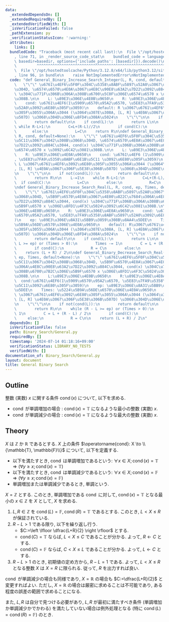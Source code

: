 ```yaml
---
data:
  _extendedDependsOn: []
  _extendedRequiredBy: []
  _extendedVerifiedWith: []
  _isVerificationFailed: false
  _pathExtension: py
  _verificationStatusIcon: ':warning:'
  attributes:
    links: []
  bundledCode: "Traceback (most recent call last):\n  File \"/opt/hostedtoolcache/Python/3.12.8/x64/lib/python3.12/site-packages/onlinejudge_verify/documentation/build.py\"\
    , line 71, in _render_source_code_stat\n    bundled_code = language.bundle(stat.path,\
    \ basedir=basedir, options={'include_paths': [basedir]}).decode()\n          \
    \         ^^^^^^^^^^^^^^^^^^^^^^^^^^^^^^^^^^^^^^^^^^^^^^^^^^^^^^^^^^^^^^^^^^^^^^^^^^^^^^^^^\n\
    \  File \"/opt/hostedtoolcache/Python/3.12.8/x64/lib/python3.12/site-packages/onlinejudge_verify/languages/python.py\"\
    , line 96, in bundle\n    raise NotImplementedError\nNotImplementedError\n"
  code: "def General_Binary_Increase_Search_Integer(L, R, cond, default=None):\n \
    \   \"\"\" \u6761\u4EF6\u5F0F\u304C\u5358\u8ABF\u5897\u52A0\u3067\u3042\u308B\u3068\
    \u304D, \u6574\u6570\u4E0A\u3067\u4E8C\u90E8\u63A2\u7D22\u3092\u884C\u3044, cond(x)\
    \ \u304C\u771F\u306B\u306A\u308B\u6700\u5C0F\u306E\u6574\u6570 x \u3092\u6C42\u3081\
    \u308B.\n\n    L: \u89E3\u306E\u4E0B\u9650\n    R: \u89E3\u306E\u4E0A\u9650\n\
    \    cond: \u6761\u4EF6(1\u5909\u6570\u95A2\u6570, \u5E83\u7FA9\u5358\u8ABF\u5897\
    \u52A0\u3092\u6E80\u305F\u3059)\n    default: R \u3067\u6761\u4EF6\u3092\u6E80\
    \u305F\u3055\u306A\u3044 (\u3064\u307E\u308A, [L, R] \u4E0A\u3067\u306F\u5E38\u306B\
    \u507D) \u3068\u304D\u306E\u8FD4\u308A\u5024\n    \"\"\"\n\n    if not(cond(R)):\n\
    \        return default\n\n    if cond(L):\n        return L\n\n    R+=1\n   \
    \ while R-L>1:\n        C=L+(R-L)//2\n        if cond(C):\n            R=C\n \
    \       else:\n            L=C\n    return R\n\ndef General_Binary_Decrease_Search_Integer(L,\
    \ R, cond, default=None):\n    \"\"\" \u6761\u4EF6\u5F0F\u304C\u5358\u8ABF\u6E1B\
    \u5C11\u3067\u3042\u308B\u3068\u304D, \u6574\u6570\u4E0A\u3067\u4E8C\u90E8\u63A2\
    \u7D22\u3092\u884C\u3044, cond(x) \u304C\u771F\u306B\u306A\u308B\u6700\u5927\u306E\
    \u6574\u6570 x \u3092\u6C42\u3081\u308B.\n\n    L: \u89E3\u306E\u4E0B\u9650\n\
    \    R: \u89E3\u306E\u4E0A\u9650\n    cond: \u6761\u4EF6 (1\u5909\u6570\u95A2\u6570\
    , \u5E83\u7FA9\u5358\u8ABF\u6E1B\u5C11 \u3092\u6E80\u305F\u3059)\n    default:\
    \ L \u3067\u6761\u4EF6\u3092\u6E80\u305F\u3055\u306A\u3044 (\u3064\u307E\u308A\
    , [L, R] \u4E0A\u3067\u306F\u5E38\u306B\u507D) \u3068\u304D\u306E\u8FD4\u308A\u5024\
    \n    \"\"\"\n\n    if not(cond(L)):\n        return default\n\n    if cond(R):\n\
    \        return R\n\n    L-=1\n    while R-L>1:\n        C=L+(R-L)//2\n      \
    \  if cond(C):\n            L=C\n        else:\n            R=C\n    return L\n\
    \ndef General_Binary_Increase_Search_Real(L, R, cond, ep, Times, default=None):\n\
    \    \"\"\" \u6761\u4EF6\u5F0F\u304C\u5358\u8ABF\u5897\u52A0\u3067\u3042\u308B\
    \u3068\u304D, \u5B9F\u6570\u4E0A\u3067\u4E00\u822C\u7684\u306A\u4E8C\u90E8\u63A2\
    \u7D22\u3092\u884C\u3044, cond(x) \u304C\u771F\u306B\u306A\u308B\u6700\u5C0F\u306E\
    \u5B9F\u6570 x \u306E\u8FD1\u4F3C\u5024\u3092\u6C42\u3081\u308B.\n\n    L: \u89E3\
    \u306E\u4E0B\u9650\n    R: \u89E3\u306E\u4E0A\u9650\n    cond: \u6761\u4EF6(1\u5909\
    \u6570\u95A2\u6570, \u5E83\u7FA9\u5358\u8ABF\u5897\u52A0\u3092\u6E80\u305F\u3059\
    )\n    ep: \u89E3\u306E\u8A31\u5BB9\u3059\u308B\u8AA4\u5DEE\n    Times: \u5224\
    \u5B9A\u56DE\u6570\u306E\u4E0A\u9650\n    default: R\u3067\u6761\u4EF6\u3092\u6E80\
    \u305F\u3055\u306A\u3044 (\u3064\u307E\u308A, [L, R] \u4E0A\u3067\u306F\u5E38\u306B\
    \u507D) \u3068\u304D\u306E\u8FD4\u308A\u5024\n    \"\"\"\n    if not(cond(R)):\n\
    \        return default\n\n    if cond(L):\n        return L\n\n    while (R -\
    \ L >= ep) or (Times > 0):\n        Times -= 1\n        C = L + (R - L) / 2\n\
    \        if cond(C):\n            R = C\n        else:\n            L = C\n\n\
    \    return (L + R) / 2\n\ndef General_Binary_Decrease_Search_Real(L, R, cond,\
    \ ep, Times, default=None):\n    \"\"\" \u6761\u4EF6\u5F0F\u304C\u5358\u8ABF\u6E1B\
    \u5C11\u3067\u3042\u308B\u3068\u304D, \u5B9F\u6570\u4E0A\u3067\u4E00\u822C\u7684\
    \u306A\u4E8C\u90E8\u63A2\u7D22\u3092\u884C\u3044, cond(x) \u304C\u771F\u306B\u306A\
    \u308B\u6700\u7B2C\u306E\u5B9F\u6570 x \u306E\u8FD1\u4F3C\u5024\u3092\u6C42\u3081\
    \u308B.\n\n    L:\u89E3\u306E\u4E0B\u9650\n    R:\u89E3\u306E\u4E0A\u9650\n  \
    \  cond:\u6761\u4EF6(1\u5909\u6570\u95A2\u6570, \u5E83\u7FA9\u5358\u8ABF\u6E1B\
    \u5C11\u3092\u6E80\u305F\u3059)\n    ep: \u89E3\u306E\u8A31\u5BB9\u3059\u308B\u8AA4\
    \u5DEE\n    Times: \u5224\u5B9A\u56DE\u6570\u306E\u4E0A\u9650\n    default: L\
    \ \u3067\u6761\u4EF6\u3092\u6E80\u305F\u3055\u306A\u3044 (\u3064\u307E\u308A,\
    \ [L, R] \u4E0A\u3067\u306F\u5E38\u306B\u507D) \u3068\u304D\u306E\u8FD4\u308A\u5024\
    \n    \"\"\"\n\n    if not(cond(L)):\n        return default\n\n    if cond(R):\n\
    \        return R\n\n    while (R - L >= ep) or (Times > 0):\n        Times -=\
    \ 1\n        C = L + (R - L) / 2\n        if cond(C):\n            L = C\n   \
    \     else:\n            R = C\n\n    return (L + R) / 2\n"
  dependsOn: []
  isVerificationFile: false
  path: Binary_Search/General.py
  requiredBy: []
  timestamp: '2024-07-14 01:18:16+09:00'
  verificationStatus: LIBRARY_NO_TESTS
  verifiedWith: []
documentation_of: Binary_Search/General.py
layout: document
title: General Binary Search
---
```


## Outline

整数 (実数) $x$ に関する条件 $\operatorname{cond}(x)$ について, 以下を求める.

* $\operatorname{cond}$ が単調増加の場合 : $\operatorname{cond}(x)=\mathbb{T}$ になるような最小の整数 (実数) $x$.
* $\operatorname{cond}$ が単調減少の場合 : $\operatorname{cond}(x)=\mathbb{T}$ になるような最大の整数 (実数) $x$.

## Theory

$X$ は $\mathbb{Z}$ か $\mathbb{R}$ であるとする. $X$ 上の条件 $\operatorname{cond}: X \to \\{\mathbb{T}, \mathbb{F}\\}$ について, 以下を定義する.

* 以下を満たすとき, $\operatorname{cond}$ は単調増加であるという: $\forall x \in X;\,\operatorname{cond}(x)=\mathbb{T} \Rightarrow \left(\forall y \geq x;\, \operatorname{cond}(x)=\mathbb{T} \right)$
* 以下を満たすとき, $\operatorname{cond}$ は単調減少であるという: $\forall x \in X;\,\operatorname{cond}(x)=\mathbb{F} \Rightarrow \left(\forall y \geq x;\,\operatorname{cond}(x)=\mathbb{F} \right)$
* 単調増加または単調減少であるとき, 単調という.

$X=\mathbb{Z}$ とする. このとき, 単調増加である $\operatorname{cond}$ に対して, $\operatorname{cond}(x)=\mathbb{T}$ となる最小の $x \in \mathbb{Z}$ を $X$ として, $X$ を求める.

1. $L,R \in \mathbb{Z}$ を $\operatorname{cond}(L)=\mathbb{F}, \operatorname{cond}(R)=\mathbb{T}$ であるとする. このとき, $L \lt X \leq R$ が保証されている.
2. $R-L>1$ である限り, 以下を繰り返し行う.
    * $C:=\left \lfloor \dfrac{L+R}{2} \right \rfloor$ とする.
    * $\operatorname{cond}(C)=\mathbb{T}$ ならば, $L \lt X \leq C$ であることが分かる. よって, $R \gets C$ とする.
    * $\operatorname{cond}(C)=\mathbb{F}$ ならば, $C \lt X \leq L$ であることが分かる. よって, $L \gets C$ とする.
3. $R-L>1$ のとき, 初期値の定め方から, $R-L=1$ である. よって, $L \lt X \leq R$ となる整数 $X$ は $X=R$ に限られる. 従って, $R$ を出力すれば良い.

$\operatorname{cond}$ が単調減少の場合も同様であり, $X=\mathbb{R}$ の場合も $C:=\dfrac{L+R}{2}$ と変更すればよい. ただし, $X=\mathbb{R}$ の場合は厳密に求めることは不可能であり, ある程度の誤差の範囲で求めることになる.

また, $L, R$ は自分で見つける必要があり, $L,R$ が最初に満たすべき条件 (単調増加か単調減少かでかわる) を満たしていない場合は例外処理となる (特に $\operatorname{cond}(L)=\operatorname{cond}(R)=\mathbb{F}$) のとき.
